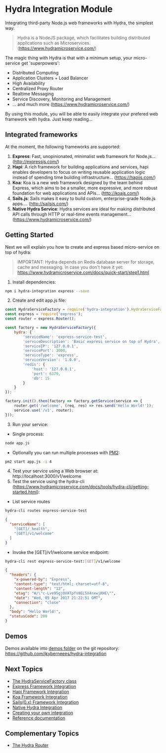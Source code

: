 # Hydra Integration Module
Integrating third-party Node.js web frameworks with Hydra, the simplest way.

> Hydra is a NodeJS package, which facilitates building distributed applications such as Microservices. 
> (https://www.hydramicroservice.com/)

The magic thing with Hydra is that with a minimum setup, your micro-service get 'superpowers':
- Distributed Computing
- Application Clusters + Load Balancer
- High Availability
- Centralized Proxy Router
- Realtime Messaging
- Service Discovery, Monitoring and Management
- ... and much more (https://www.hydramicroservice.com/)

By using this module, you will be able to easily integrate your prefered web framework with hydra. Just keep reading...

## Integrated frameworks
At the moment, the following frameworks are supported:
1. **Express**: Fast, unopinionated, minimalist web framework for Node.js... (http://expressjs.com/)
2. **Hapi**: A rich framework for building applications and services, hapi enables developers to focus on writing reusable application logic instead of spending time building infrastructure... (https://hapijs.com/)
3. **Koa**: Koa is a new web framework designed by the team behind Express, which aims to be a smaller, more expressive, and more robust foundation for web applications and APIs... (http://koajs.com/)
4. **Sails.js**: Sails makes it easy to build custom, enterprise-grade Node.js apps.... (http://sailsjs.com/)
5. **Native Hydra Service**: Hydra services are ideal for making distributed API calls through HTTP or real-time events management... (https://www.hydramicroservice.com/)

## Getting Started
Next we will explain you how to create and express based micro-service on top of hydra:
> IMPORTANT: Hydra depends on Redis database server for storage, cache and messaging. In case you don't have it yet: https://www.hydramicroservice.com/docs/quick-start/step1.html

1. Install dependencies:
```bash
npm i hydra-integration express --save
```

2. Create and edit app.js file:
```js
const HydraServiceFactory = require('hydra-integration').HydraServiceFactory;
const express = require('express');
const router = express.Router();

const factory = new HydraServiceFactory({
    hydra: {
        'serviceName': 'express-service-test',
        'serviceDescription': 'Basic express service on top of Hydra',
        'serviceIP': '127.0.0.1',
        'servicePort': 3000,
        'serviceType': 'express',
        'serviceVersion': '1.0.0',
        'redis': {
            'host': '127.0.0.1',
            'port': 6379,
            'db': 15
        }
    }
});

factory.init().then(factory => factory.getService(service => {
    router.get('/welcome', (req, res) => res.send('Hello World!'));
    service.use('/v1', router);
}));
```
3. Run your service: 
- Single process:
```bash
node app.js
```
- Optionally you can run multiple processes with [PM2](http://pm2.keymetrics.io/docs/usage/cluster-mode/):
```bash
pm2 start app.js -i 4
```
4. Test your service using a Web browser at: http://localhost:3000/v1/welcome
5. Test the service using the hydra-cli (https://www.hydramicroservice.com/docs/tools/hydra-cli/getting-started.html):  
- List service routes 
```bash
hydra-cli routes express-service-test
```
```json
{
  "serviceName": [
    "[GET]/_health",
    "[GET]/v1/welcome"
  ]
}
```
- Invoke the [GET]/v1/welcome service endpoint: 
```bash
hydra-cli rest express-service-test:[GET]/v1/welcome
```
```json
{
  "headers": {
    "x-powered-by": "Express",
    "content-type": "text/html; charset=utf-8",
    "content-length": "12",
    "etag": "W/\"c-Lve95gjOVATpfV8EL5X4nxwjKHE\"",
    "date": "Wed, 05 Apr 2017 21:22:51 GMT",
    "connection": "close"
  },
  "body": "Hello World!",
  "statusCode": 200
}
```

## Demos
Demos available into [demos folder](demos) on the git repository: https://github.com/jkyberneees/hydra-integration

## Next Topics 
- [The HydraServiceFactory class](docs/HydraServiceFactory.md)
- [Express Framework Integration](docs/ExpressIntegration.md)
- [Hapi Framework Integration](docs/HapiIntegration.md)
- [Koa Framework Integration](docs/KoaIntegration.md)
- [Sails(0.x) Framework Integration](docs/Sails0Integration.md)
- [Native Hydra Integration](docs/NativeIntegration.md)
- [Creating your own integration](docs/CustomIntegration.md)
- [Reference documentation](https://www.hydramicroservice.com/)

## Complementary Topics
- [The Hydra Router](https://github.com/flywheelsports/hydra-router/blob/master/README.md)